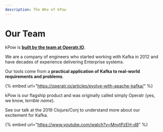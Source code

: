 ```yaml
---
description: The Who of kPow
---
```


# Our Team

kPow is [**built by the team at Operatr.IO**](https://operatr.io).

We are a company of engineers who started working with Kafka in 2012 and have decades of experience delivering Enterprise systems.&#x20;

Our tools come from a **practical application of Kafka to real-world requirements and problems**.

{% embed url="https://operatr.io/articles/evolve-with-apache-kafka/" %}

kPow is our flagship product and was originally called simply Operatr (yes, we know, _terrible name_).&#x20;

See our talk at the 2019 Clojure/Conj to understand more about our excitement for Kafka.

{% embed url="https://www.youtube.com/watch?v=MnvtPzEH-d8" %}


